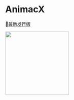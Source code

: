 # AnimacX

🚀[最新发行版](https://github.com/AnimacX/AnimacX/releases/latest)

<a href="https://afdian.com/a/animacx"><img width="200" src="https://pic1.afdiancdn.com/static/img/welcome/button-sponsorme.png" alt=""></a>
